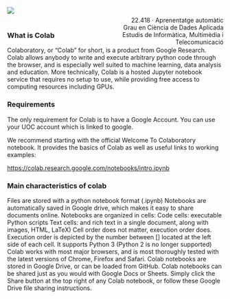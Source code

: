 <div style="width: 100%; clear: both;">
<div style="float: left; width: 50%;">
<img src="http://www.uoc.edu/portal/_resources/common/imatges/marca_UOC/UOC_Masterbrand.jpg" align="left">
</div>
<div style="float: right; width: 50%;">
<p style="margin: 0; padding-top: 22px; text-align:right;">22.418 · Aprenentatge automàtic</p>
<p style="margin: 0; text-align:right;">Grau en Ciència de Dades Aplicada</p>
<p style="margin: 0; text-align:right; padding-button: 100px;">Estudis de Informàtica, Multimèdia i Telecomunicació</p>
</div>
</div>
<div style="width:100%;">&nbsp;</div>

### What is Colab

Colaboratory, or “Colab” for short, is a product from Google Research. Colab allows anybody to write and execute arbitrary python code through the browser, and is especially well suited to machine learning, data analysis and education. More technically, Colab is a hosted Jupyter notebook service that requires no setup to use, while providing free access to computing resources including GPUs. 

### Requirements

The only requirement for Colab is to have a Google Account. You can use your UOC account which is linked to google.

We recommend starting with the official Welcome To Colaboratory notebook. It provides the basics of Colab as well as useful links to working examples:

https://colab.research.google.com/notebooks/intro.ipynb


### Main characteristics of colab

Files are stored with a python notebook format (.ipynb)
Notebooks are automatically saved in Google drive, which makes it easy to share documents online.
Notebooks are organized in cells:
Code cells: executable Python scripts
Text cells: and rich text in a single document, along with images, HTML, LaTeX)
Cell order does not matter, execution order does. Execution order is depicted by the number between [] located at the left side of each cell.
It supports Python 3 (Python 2 is no longer supported)
Colab works with most major browsers, and is most thoroughly tested with the latest versions of Chrome, Firefox and Safari.
Colab notebooks are stored in Google Drive, or can be loaded from GitHub. Colab notebooks can be shared just as you would with Google Docs or Sheets. Simply click the Share button at the top right of any Colab notebook, or follow these Google Drive file sharing instructions.


